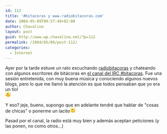 ```yaml
---
id: 112
title: '#bitacoras y www.radiobitacoras.com'
date: 2004-05-09T09:57:49+02:00
author: Chavalina
layout: post
guid: http://www.wp.chavalina.net/?p=112
permalink: /2004/05/09/post-112/
categories:
  - Internet
---
```

Ayer por la tarde estuve un rato escuchando <a href="http://www.radiobitacoras.com/" target="_blank">radiobitacoras</a> y chateando con algunos escritores de bitácoras en <a href="http://www.bitacoras.com/chat/" target="_blank">el canal del IRC #bitacoras</a>. Fue una sesión entretenida, con muy buena m&uacute;sica y conociendo algunos nuevos blogs, pero lo que me llamó la atención es que <span class="alguien">todos pensaban que yo era un tío!</span>  
<img src="/imagenes/emoticonos/asqueado.gif" alt="uag" width="16" height="16" /> 

Y eso? jeje, bueno, supongo que en adelante tendré que hablar de "cosas de chicas" o ponerme un lacito<img src="/imagenes/emoticonos/sonrisa.gif" alt="sonrisa" width="16" height="16" /> 

Pasad por el canal, la radio está muy bien y además aceptan peticiones (y las ponen, no como otros…)